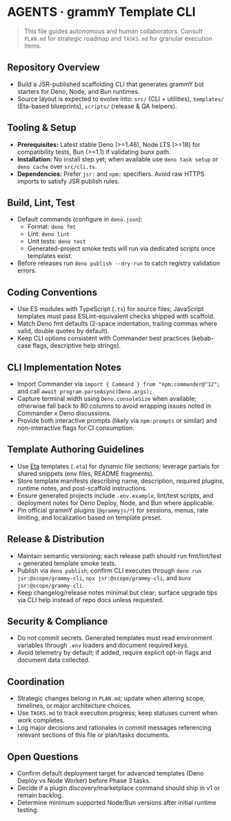 # AGENTS · grammY Template CLI

> This file guides autonomous and human collaborators. Consult `PLAN.md` for strategic roadmap and `TASKS.md` for granular execution items.

## Repository Overview
- Build a JSR-published scaffolding CLI that generates grammY bot starters for Deno, Node, and Bun runtimes.
- Source layout is expected to evolve into: `src/` (CLI + utilities), `templates/` (Eta-based blueprints), `scripts/` (release & QA helpers).

## Tooling & Setup
- **Prerequisites:** Latest stable Deno (>=1.46), Node LTS (>=18) for compatibility tests, Bun (>=1.1) if validating bunx path.
- **Installation:** No install step yet; when available use `deno task setup` or `deno cache` over `src/cli.ts`.
- **Dependencies:** Prefer `jsr:` and `npm:` specifiers. Avoid raw HTTPS imports to satisfy JSR publish rules.

## Build, Lint, Test
- Default commands (configure in `deno.json`):
  - Format: `deno fmt`
  - Lint: `deno lint`
  - Unit tests: `deno test`
  - Generated-project smoke tests will run via dedicated scripts once templates exist.
- Before releases run `deno publish --dry-run` to catch registry validation errors.

## Coding Conventions
- Use ES modules with TypeScript (`.ts`) for source files; JavaScript templates must pass ESLint-equivalent checks shipped with scaffold.
- Match Deno fmt defaults (2-space indentation, trailing commas where valid, double quotes by default).
- Keep CLI options consistent with Commander best practices (kebab-case flags, descriptive help strings).

## CLI Implementation Notes
- Import Commander via `import { Command } from "npm:commander@^12";` and call `await program.parseAsync(Deno.args);`.
- Capture terminal width using `Deno.consoleSize` when available; otherwise fall back to 80 columns to avoid wrapping issues noted in Commander x Deno discussions.
- Provide both interactive prompts (likely via `npm:prompts` or similar) and non-interactive flags for CI consumption.

## Template Authoring Guidelines
- Use [Eta](https://eta.js.org/) templates (`.eta`) for dynamic file sections; leverage partials for shared snippets (env files, README fragments).
- Store template manifests describing name, description, required plugins, runtime notes, and post-scaffold instructions.
- Ensure generated projects include `.env.example`, lint/test scripts, and deployment notes for Deno Deploy, Node, and Bun where applicable.
- Pin official grammY plugins (`@grammyjs/*`) for sessions, menus, rate limiting, and localization based on template preset.

## Release & Distribution
- Maintain semantic versioning; each release path should run fmt/lint/test + generated template smoke tests.
- Publish via `deno publish`; confirm CLI executes through `deno run jsr:@scope/grammy-cli`, `npx jsr:@scope/grammy-cli`, and `bunx jsr:@scope/grammy-cli`.
- Keep changelog/release notes minimal but clear; surface upgrade tips via CLI help instead of repo docs unless requested.

## Security & Compliance
- Do not commit secrets. Generated templates must read environment variables through `.env` loaders and document required keys.
- Avoid telemetry by default; if added, require explicit opt-in flags and document data collected.

## Coordination
- Strategic changes belong in `PLAN.md`; update when altering scope, timelines, or major architecture choices.
- Use `TASKS.md` to track execution progress; keep statuses current when work completes.
- Log major decisions and rationales in commit messages referencing relevant sections of this file or plan/tasks documents.

## Open Questions
- Confirm default deployment target for advanced templates (Deno Deploy vs Node Worker) before Phase 3 tasks.
- Decide if a plugin discovery/marketplace command should ship in v1 or remain backlog.
- Determine minimum supported Node/Bun versions after initial runtime testing.
